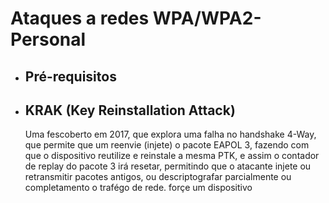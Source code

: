 # Ataques a redes WPA/WPA2-Personal
- ## Pré-requisitos
- ## KRAK (Key Reinstallation Attack)
  Uma fescoberto em 2017, que explora uma falha no
  handshake 4-Way, que permite que um reenvie (injete) o pacote EAPOL 3, 
  fazendo com que o dispositivo reutilize e reinstale a mesma PTK,
  e assim o contador de replay do pacote 3 irá resetar, 
  permitindo que o atacante injete ou retransmitir pacotes antigos, ou descriptografar parcialmente ou completamento o trafégo de rede.
  forçe um dispositivo